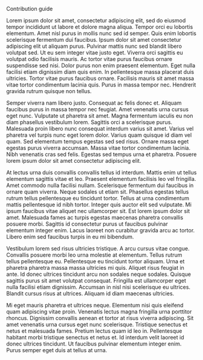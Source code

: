 Contribution guide

Lorem ipsum dolor sit amet, consectetur adipiscing elit, sed do eiusmod tempor incididunt ut labore et dolore magna aliqua. Tempor orci eu lobortis elementum. Amet nisl purus in mollis nunc sed id semper. Quis enim lobortis scelerisque fermentum dui faucibus. Ipsum dolor sit amet consectetur adipiscing elit ut aliquam purus. Pulvinar mattis nunc sed blandit libero volutpat sed. Ut eu sem integer vitae justo eget. Viverra orci sagittis eu volutpat odio facilisis mauris. Ac tortor vitae purus faucibus ornare suspendisse sed nisi. Dolor purus non enim praesent elementum. Eget nulla facilisi etiam dignissim diam quis enim. In pellentesque massa placerat duis ultricies. Tortor vitae purus faucibus ornare. Facilisis mauris sit amet massa vitae tortor condimentum lacinia quis. Purus in massa tempor nec. Hendrerit gravida rutrum quisque non tellus.

Semper viverra nam libero justo. Consequat ac felis donec et. Aliquam faucibus purus in massa tempor nec feugiat. Amet venenatis urna cursus eget nunc. Vulputate ut pharetra sit amet. Magna fermentum iaculis eu non diam phasellus vestibulum lorem. Sagittis orci a scelerisque purus. Malesuada proin libero nunc consequat interdum varius sit amet. Varius vel pharetra vel turpis nunc eget lorem dolor. Varius quam quisque id diam vel quam. Sed elementum tempus egestas sed sed risus. Ornare massa eget egestas purus viverra accumsan. Massa vitae tortor condimentum lacinia. Nibh venenatis cras sed felis. Egestas sed tempus urna et pharetra. Posuere lorem ipsum dolor sit amet consectetur adipiscing elit.

At lectus urna duis convallis convallis tellus id interdum. Mattis enim ut tellus elementum sagittis vitae et leo. Praesent elementum facilisis leo vel fringilla. Amet commodo nulla facilisi nullam. Scelerisque fermentum dui faucibus in ornare quam viverra. Neque sodales ut etiam sit. Phasellus egestas tellus rutrum tellus pellentesque eu tincidunt tortor. Tellus at urna condimentum mattis pellentesque id nibh tortor. Integer quis auctor elit sed vulputate. Mi ipsum faucibus vitae aliquet nec ullamcorper sit. Est lorem ipsum dolor sit amet. Malesuada fames ac turpis egestas maecenas pharetra convallis posuere morbi. Sagittis id consectetur purus ut faucibus pulvinar elementum integer enim. Lacus laoreet non curabitur gravida arcu ac tortor. Libero enim sed faucibus turpis in eu mi bibendum.

Vestibulum lorem sed risus ultricies tristique. A arcu cursus vitae congue. Convallis posuere morbi leo urna molestie at elementum. Tellus rutrum tellus pellentesque eu. Pellentesque eu tincidunt tortor aliquam. Urna et pharetra pharetra massa massa ultricies mi quis. Aliquet risus feugiat in ante. Id donec ultrices tincidunt arcu non sodales neque sodales. Quisque sagittis purus sit amet volutpat consequat. Fringilla est ullamcorper eget nulla facilisi etiam dignissim. Accumsan in nisl nisi scelerisque eu ultrices. Blandit cursus risus at ultrices. Aliquam id diam maecenas ultricies.

Mi eget mauris pharetra et ultrices neque. Elementum nisi quis eleifend quam adipiscing vitae proin. Venenatis lectus magna fringilla urna porttitor rhoncus. Dignissim convallis aenean et tortor at risus viverra adipiscing. Sit amet venenatis urna cursus eget nunc scelerisque. Tristique senectus et netus et malesuada fames. Pretium lectus quam id leo in. Pellentesque habitant morbi tristique senectus et netus et. Id interdum velit laoreet id donec ultrices tincidunt. Ut faucibus pulvinar elementum integer enim. Purus semper eget duis at tellus at urna.
